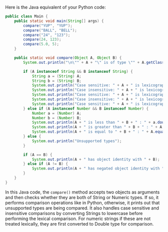 Here is the Java equivalent of your Python code:

```java
public class Main {
    public static void main(String[] args) {
        compare("YUP", "YUP");
        compare("BALL", "BELL");
        compare("24", "123");
        compare(24, 123);
        compare(5.0, 5);
    }

    public static void compare(Object A, Object B) {
        System.out.println("\n\"" + A + "\" is of type \"" + A.getClass().getName() + "\" and \"" + B + "\" Is of type \"" + B.getClass().getName() + "\"");

        if (A instanceof String && B instanceof String) {
            String a = (String) A;
            String b = (String) B;
            System.out.println("Case sensitive: " + A + " is lexicographically less than \"" + B + "\" : " + A.compareTo(B) < 0);
            System.out.println("Case insensitive: " + A + " is lexicographically less than (ignoring case) \"" + B + "\" : " + A.toLowerCase().compareTo(b.toLowerCase()) < 0);
            System.out.println("Case sensitive: " + A + " is lexicographically greater than \"" + B + "\" : " + A.compareTo(B) > 0);
            System.out.println("Case insensitive: " + A + " is lexicographically greater than (ignoring case) \"" + B + "\" : " + A.toLowerCase().compareTo(b.toLowerCase()) > 0);
            System.out.println("Case sensitive: " + A + " is lexicographically equal to \"" + B + "\" : " + A.equals(B));
        } else if (A instanceof Number && B instanceof Number) {
            Number a = (Number) A;
            Number b = (Number) B;
            System.out.println(A + " is less than " + B + " : " + a.doubleValue() < b.doubleValue());
            System.out.println(A + " is greater than " + B + " : " + A.doubleValue() > b.doubleValue());
            System.out.println(A + " is equal to " + B + " : " + A.equals(B));
        } else {
            System.out.println("Unsupported types");
        }

        if (A == B) {
            System.out.println(A + " has object identity with " + B);
        } else if (A != B) {
            System.out.println(A + " has negated object identity with " + B);
        }
    }
}
```

In this Java code, the `compare()` method accepts two objects as arguments and then checks whether they are both of String or Numeric types. If so, it performs comparison operations like in Python, otherwise, it prints out that unsupported types are being compared. It also handles case sensitive and insensitive comparisons by converting Strings to lowercase before performing the lexical comparison. For numeric strings if these are not treated lexically, they are first converted to Double type for comparison.
